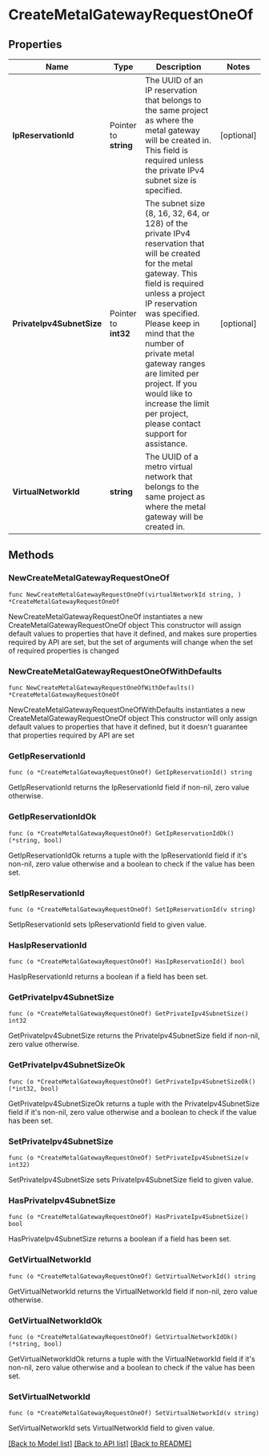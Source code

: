 # CreateMetalGatewayRequestOneOf

## Properties

Name | Type | Description | Notes
------------ | ------------- | ------------- | -------------
**IpReservationId** | Pointer to **string** | The UUID of an IP reservation that belongs to the same project as where the metal gateway will be created in. This field is required unless the private IPv4 subnet size is specified. | [optional] 
**PrivateIpv4SubnetSize** | Pointer to **int32** | The subnet size (8, 16, 32, 64, or 128) of the private IPv4 reservation that will be created for the metal gateway. This field is required unless a project IP reservation was specified.           Please keep in mind that the number of private metal gateway ranges are limited per project. If you would like to increase the limit per project, please contact support for assistance. | [optional] 
**VirtualNetworkId** | **string** | The UUID of a metro virtual network that belongs to the same project as where the metal gateway will be created in. | 

## Methods

### NewCreateMetalGatewayRequestOneOf

`func NewCreateMetalGatewayRequestOneOf(virtualNetworkId string, ) *CreateMetalGatewayRequestOneOf`

NewCreateMetalGatewayRequestOneOf instantiates a new CreateMetalGatewayRequestOneOf object
This constructor will assign default values to properties that have it defined,
and makes sure properties required by API are set, but the set of arguments
will change when the set of required properties is changed

### NewCreateMetalGatewayRequestOneOfWithDefaults

`func NewCreateMetalGatewayRequestOneOfWithDefaults() *CreateMetalGatewayRequestOneOf`

NewCreateMetalGatewayRequestOneOfWithDefaults instantiates a new CreateMetalGatewayRequestOneOf object
This constructor will only assign default values to properties that have it defined,
but it doesn't guarantee that properties required by API are set

### GetIpReservationId

`func (o *CreateMetalGatewayRequestOneOf) GetIpReservationId() string`

GetIpReservationId returns the IpReservationId field if non-nil, zero value otherwise.

### GetIpReservationIdOk

`func (o *CreateMetalGatewayRequestOneOf) GetIpReservationIdOk() (*string, bool)`

GetIpReservationIdOk returns a tuple with the IpReservationId field if it's non-nil, zero value otherwise
and a boolean to check if the value has been set.

### SetIpReservationId

`func (o *CreateMetalGatewayRequestOneOf) SetIpReservationId(v string)`

SetIpReservationId sets IpReservationId field to given value.

### HasIpReservationId

`func (o *CreateMetalGatewayRequestOneOf) HasIpReservationId() bool`

HasIpReservationId returns a boolean if a field has been set.

### GetPrivateIpv4SubnetSize

`func (o *CreateMetalGatewayRequestOneOf) GetPrivateIpv4SubnetSize() int32`

GetPrivateIpv4SubnetSize returns the PrivateIpv4SubnetSize field if non-nil, zero value otherwise.

### GetPrivateIpv4SubnetSizeOk

`func (o *CreateMetalGatewayRequestOneOf) GetPrivateIpv4SubnetSizeOk() (*int32, bool)`

GetPrivateIpv4SubnetSizeOk returns a tuple with the PrivateIpv4SubnetSize field if it's non-nil, zero value otherwise
and a boolean to check if the value has been set.

### SetPrivateIpv4SubnetSize

`func (o *CreateMetalGatewayRequestOneOf) SetPrivateIpv4SubnetSize(v int32)`

SetPrivateIpv4SubnetSize sets PrivateIpv4SubnetSize field to given value.

### HasPrivateIpv4SubnetSize

`func (o *CreateMetalGatewayRequestOneOf) HasPrivateIpv4SubnetSize() bool`

HasPrivateIpv4SubnetSize returns a boolean if a field has been set.

### GetVirtualNetworkId

`func (o *CreateMetalGatewayRequestOneOf) GetVirtualNetworkId() string`

GetVirtualNetworkId returns the VirtualNetworkId field if non-nil, zero value otherwise.

### GetVirtualNetworkIdOk

`func (o *CreateMetalGatewayRequestOneOf) GetVirtualNetworkIdOk() (*string, bool)`

GetVirtualNetworkIdOk returns a tuple with the VirtualNetworkId field if it's non-nil, zero value otherwise
and a boolean to check if the value has been set.

### SetVirtualNetworkId

`func (o *CreateMetalGatewayRequestOneOf) SetVirtualNetworkId(v string)`

SetVirtualNetworkId sets VirtualNetworkId field to given value.



[[Back to Model list]](../README.md#documentation-for-models) [[Back to API list]](../README.md#documentation-for-api-endpoints) [[Back to README]](../README.md)


